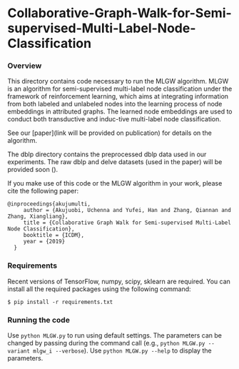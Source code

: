 # Collaborative-Graph-Walk-for-Semi-supervised-Multi-Label-Node-Classification

### Overview

This directory contains code necessary to run the MLGW algorithm.
MLGW is an algorithm for semi-supervised multi-label node classification under the framework of reinforcement learning, which aims at integrating information from both labeled and unlabeled nodes into the learning process of node embeddings in attributed graphs. The learned node
embeddings are used to conduct both transductive and induc-tive multi-label node classification.

See our [paper](link will be provided on publication) for details on the algorithm.

The dblp directory contains the preprocessed dblp data used in our experiments.
The raw dblp and delve datasets (used in the paper) will be provided soon ().

If you make use of this code or the MLGW algorithm in your work, please cite the following paper:

	@inproceedings{akujumulti,
	     author = {Akujuobi, Uchenna and Yufei, Han and Zhang, Qiannan and Zhang, Xiangliang},
	     title = {Collaborative Graph Walk for Semi-supervised Multi-Label Node Classification},
	     booktitle = {ICDM},
	     year = {2019}
	  }

### Requirements

Recent versions of TensorFlow, numpy, scipy, sklearn are required. You can install all the required packages using the following command:

	$ pip install -r requirements.txt


### Running the code

Use `python MLGW.py` to run using default settings. The parameters can be changed by passing during the command call (e.g., `python MLGW.py --variant mlgw_i --verbose`). Use `python MLGW.py --help` to display the parameters.
